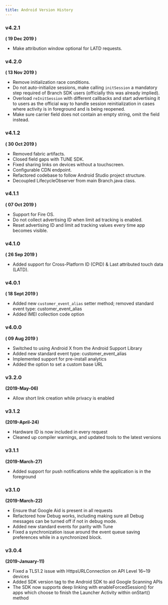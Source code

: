 ```yaml
---
title: Android Version History
---
```

### v4.2.1

**( 19 Dec 2019 )**

- Make attribution window optional for LATD requests.

### v4.2.0

**( 13 Nov 2019 )**

- Remove initialization race conditions.
- Do not auto-initialize sessions, make calling `initSession` a mandatory step required of Branch SDK users (officially this was already implied).
- Overload `reInitSession` with different callbacks and start advertising it to users as the official way to handle session reinitialization in cases where activity is in foreground and is being reopened.
- Make sure carrier field does not contain an empty string, omit the field instead.


### v4.1.2

**( 30 Oct 2019 )**

- Removed fabric artifacts.
- Closed field gaps with TUNE SDK.
- Fixed sharing links on devices without a touchscreen.
- Configurable CDN endpoint.
- Refactored codebase to follow Android Studio project structure.
- Decoupled LifecycleObserver from main Branch.java class.

### v4.1.1

**( 07 Oct 2019 )**

- Support for Fire OS.
- Do not collect advertising ID when limit ad tracking is enabled.
- Reset advertising ID and limit ad tracking values every time app becomes visible.

### v4.1.0

**( 26 Sep 2019 )**

- Added support for Cross-Platform ID (CPID) & Last attributed touch data (LATD).

### v4.0.1

**( 18 Sept 2019 )**

- Added new `customer_event_alias` setter method; removed standard event type: customer_event_alias
- Added IMEI collection code option

### v4.0.0

**( 09 Aug 2019 )**

- Switched to using Android X from the Android Support Library
- Added new standard event type: customer_event_alias
- Implemented support for pre-install analytics
- Added the option to set a custom base URL

### v3.2.0

**(2019-May-06)**

- Allow short link creation while privacy is enabled

### v3.1.2

**(2019-April-24)**

- Hardware ID is now included in every request
- Cleaned up compiler warnings, and updated tools to the latest versions

### v3.1.1

**(2019-March-27)**

- Added support for push notifications while the application is in the foreground

### v3.1.0

**(2019-March-22)**

- Ensure that Google Aid is present in all requests
- Refactored how Debug works, including making sure all Debug messages can be turned off if not in debug mode.
- Added new standard events for parity with Tune
- Fixed a synchronization issue around the event queue saving preferences while in a synchronized block.

### v3.0.4

**(2019-January-11)**

- Fixed a TLS1.2 issue with HttpsURLConnection on API Level 16~19 devices
- Added SDK version tag to the Android SDK to aid Google Scanning APIs
- The SDK now supports deep linking with enableForcedSession() for apps which choose to finish the Launcher Activity within onStart() method
